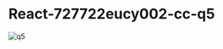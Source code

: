 # React-727722eucy002-cc-q5
![q5](https://github.com/Adithya-skcet/React-727722eucy002-cc-q5/assets/151620227/34b0653d-1524-4486-8cea-0f7c9f1d88f2)
